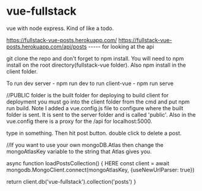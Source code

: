 # vue-fullstack
vue with node express. Kind of like a todo. 

https://fullstack-vue-posts.herokuapp.com/
https://fullstack-vue-posts.herokuapp.com/api/posts ----- for looking at the api

git clone the repo and don't forget to npm install. You will need to npm install on the root directory(fullstack-vue folder). Also npm install in the client folder. 

To run dev server - npm run dev
to run client-vue - npm run serve

//PUBLIC folder is the built folder for deploying
to build client for deployment you must go into the client folder from the cmd and put npm run build. Note I added a vue.config.js file to configure where the built folder is sent. It is sent to the server folder and is called 'public'. Also in the vue.config there is a proxy for the /api for localhost:5000.

type in something. Then hit post button.
double click to delete a post.


//If you want to use your own mongoDB.Atlas then change the mongoAtlasKey variable to the string that Atlas gives you.

async function loadPostsCollection() {                HERE
  const client = await mongodb.MongoClient.connect(mongoAtlasKey, {useNewUrlParser: true})
  
  return client.db('vue-fullstack').collection('posts')
}